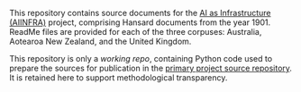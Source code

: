 This repository contains source documents for the [AI as Infrastructure (AIINFRA)](aiinfra.anu.org.au) project, comprising Hansard documents from the year 1901. ReadMe files are provided for each of the three corpuses: Australia, Aotearoa New Zealand, and the United Kingdom.

This repository is only a _working repo_, containing Python code used to prepare the sources for publication in the [primary project source repository](https://github.com/AI-as-Infrastructure/aiinfra-source). It is retained here to support methodological transparency.